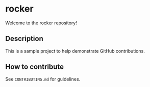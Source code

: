 # rocker

Welcome to the rocker repository!

## Description
This is a sample project to help demonstrate GitHub contributions.

## How to contribute
See `CONTRIBUTING.md` for guidelines.
